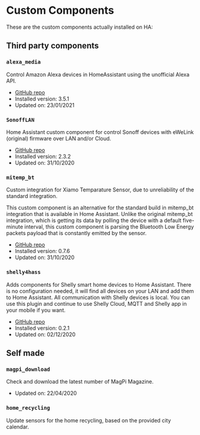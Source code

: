 # Custom Components

These are the custom components actually installed on HA:

## Third party components

### `alexa_media`

Control Amazon Alexa devices in HomeAssistant using the unofficial Alexa API.

* [GitHub repo](https://github.com/custom-components/alexa_media_player)
* Installed version: 3.5.1
* Updated on: 23/01/2021

### `SonoffLAN`

Home Assistant custom component for control Sonoff devices with eWeLink (original) firmware over LAN and/or Cloud.

* [GitHub repo](https://github.com/AlexxIT/SonoffLAN)
* Installed version: 2.3.2
* Updated on: 31/10/2020

### `mitemp_bt`

Custom integration for Xiamo Temparature Sensor, due to unreliability of the standard integration.

This custom component is an alternative for the standard build in mitemp_bt integration that is available in Home Assistant. Unlike the original mitemp_bt integration, which is getting its data by polling the device with a default five-minute interval, this custom component is parsing the Bluetooth Low Energy packets payload that is constantly emitted by the sensor.

* [GitHub repo](https://github.com/custom-components/sensor.mitemp_bt)
* Installed version: 0.7.6
* Updated on: 31/10/2020

### `shelly4hass`

Adds components for Shelly smart home devices to Home Assistant. There is no configuration needed, it will find all devices on your LAN and add them to Home Assistant. All communication with Shelly devices is local. You can use this plugin and continue to use Shelly Cloud, MQTT and Shelly app in your mobile if you want.

* [GitHub repo](https://github.com/StyraHem/ShellyForHASS)
* Installed version: 0.2.1
* Updated on: 02/12/2020

## Self made

### `magpi_download`

Check and download the latest number of MagPi Magazine.

* Updated on: 22/04/2020

### `home_recycling`

Update sensors for the home recycling, based on the provided city calendar.

